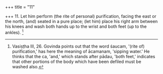 +++
title = "11"

+++
11. Let him perform (the rite of personal) purification, facing the east or the north, (and) seated in a pure place; (let him) place his right arm between his knees and wash both hands up to the wrist and both feet (up to the ankles). [^3] 


[^3]:  Vasiṣṭha III, 26. Govinda points out that the word śaucam, '(rite of) purification,' has here the meaning of ācamanam, 'sipping water.' He thinks that the ca, 'and,' which stands after pādau, 'both feet,' indicates that other portions of the body which have been defiled must be washed also.
